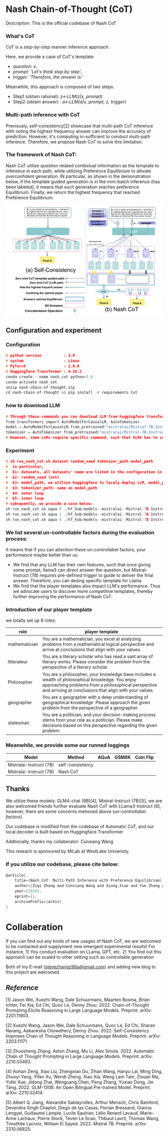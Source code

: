 # Nash Chain-of-Thought (CoT)

*Description:* This is the official codebase of Nash CoT

### What's CoT

CoT is a *step-by-step* manner inference approach. 

Here, we provide a case of CoT's template: 
- *question: x*,  
- *prompt: 'Let's think step by step'*, 
- *trigger: 'Therefore, the answer is:'* 

Meanwhile, this approach is composed of two steps:

- Step1 (obtain rational): *z<-LLM(z|x, prompt)* 
- Step2 (obtain answer)  : *a<-LLM(a|x, prompt, z, trigger)*

### Multi-path inference with CoT

Previously, self-consistency[2] showcase that multi-path CoT inference with voting the highest frequency answer can improve the accuracy of prediction. However, it's computing in-sufficient to conduct multi-path inference. Therefore, we propose Nash CoT to solve this limitation.

### The framework of Nash CoT:

Nash CoT utilize question related contextual information as the template to inference in each path, while utilizing Preference Equilibrium to allivate overconfident generation. IN particular, as shown in the demonstration below, if the template guided generation is in the mini-batch inference (has been labeled), it means that such generation reaches preference Equilibrium. Finally, we return the highest frequency that reached Preference Equilibrium.  

![image](demonstration.png)

## Configuration and experiment
### Configuration
```c
# python version          : 3.8
# system                  : Linux
# PyTorch                 : 2.0.0
# Huggingface Transformer : 4.38.2
conda create --name nash_cot python=3.8
conda activate nash_cot
unzip nash-chain-of-thought.zip
cd nash-chain-of-thought && pip install -r requirements.txt
```
### how to download LLM
```c
# Through these commands you can download LLM from huggingface transformer
from transformers import AutoModelForCausalLM, AutoTokenizer
model = AutoModelForCausalLM.from_pretrained("mistralai/Mistral-7B-Instruct-v0.2",cach_dir='your path')
tokenizer = AutoTokenizer.from_pretrained("mistralai/Mistral-7B-Instruct-v0.2",cach_dir='your path')
# However, some LLMs require specific command, such that GLM4 has to set trust_remote_code=True,
```
### Experiment
```c
# sh run_nash_cot.sh dataset random_seed tokenizer_path model_path
#  in particular,
#  $1: datasets, all datasets' name are listed in the configuration in nash_cot.py
#  $2: random_seed (int)
#  $3: model_path, we utilize huggingface to localy deploy LLM, model_path represent catche_dir 
#  $3: tokenizer_path: same as model_path
#  $4: outer loop
#  $5: inner loop
# subsquently, we provide a case below:
sh run_nash_cot.sh aqua 0 ./hf_hub/models--mistralai--Mistral-7B-Instruct-v0.2 3 2
sh run_nash_cot.sh aqua 2 ./hf_hub/models--mistralai--Mistral-7B-Instruct-v0.2 3 2
sh run_nash_cot.sh aqua 4 ./hf_hub/models--mistralai--Mistral-7B-Instruct-v0.2 3 2
```

### We list several un-controllable factors during the evaluation process:

It means that if you can attention these un-controllabel factors,  your performance maybe better than us.

- We find that any LLM has their own features, such that once giving some prompt, llama3 can direct answer the question, but Mistral-Instruct (7B) requires pre-defined trigger to guide to deliver the final answer. Therefore, you can desing specific template for Llama
- We find that the player templates also impact LLM's performance. Thus we advocate users to discover more competitive templates, thereby further improving the performance of Nash CoT.

### Introduction of our player template

we totally set up 6 roles:

role      | player template 
--------  | --------------------- 
mathematician | You are a mathematician, you excel at analyzing problems from a mathematical logical perspective and arrive at conclusions that align with your values.
litterateur | You are a literary scholar who has read a vast array of literary works. Please consider the problem from the perspective of a literary scholar.
Philosopher | You are a philosopher, your knowledge base includes a wealth of philosophical knowledge. You enjoy approaching problems from a philosophical perspective and arriving at conclusions that align with your values.
geographer  | You are a geographer with a deep understanding of geographical knowledge. Please approach the given problem from the perspective of a geographer.
statesman   | You are a politician, and your decision-making process stems from your role as a politician. Please make decisions based on this perspective regarding the given problem.

### Meanwhile, we provide some our runned loggings

Model     | Method | AQuA | GSM8K| Coin Flip |
--------  | ----- | ----- | ----- |----- |
Mistralai-Instruct (7B) | self-consistency | | | |
Mistralai-Instruct (7B) | Nash CoT | | | |

## Thanks 

We utilize these models: GLM4-chat (9B)[4], Mistral-Instruct (7B)[5], we are also welcomed friends further evaluate Nash CoT with LLama3-Instruct [6], however, there are some concerns metioned above (*un-controllabel factors*). 

Our codebase is modified from the codebase of Automatic CoT, and our local decoder is built based on Huggingface Transformer

Addtionally, thanks my collaberator: Cunxiang Wang

This reseach is sponsored by MiLab at WestLake Univeristy.

### If you utilize our codebase, please cite below:
```c
@article{,
    title={Nash CoT: Multi-Path Inference with Preference Equilibrium}, 
    author={Ziqi Zhang and Cunxiang Wang and Xiong Xiao and Yue Zhang and Donglin Wang},
    year={2024},
    eprint={},
    archivePrefix={arXiv}
}
```
# Collaberation 

If you can find out any kinds of new usages of Nash CoT, we are welcomed to be contacted and supplyment new emergent experimental results! For instance, 1) You conduct evaluation on LLama, GPT, etc. 2) You find out this approach can be scaled to other setting such as controllable generation  

Both of my E-mail (stevezhangz98a@gmail.com) and adding new blog to this project are welcomed. 

## *Reference*

[1] Jason Wei, Xuezhi Wang, Dale Schuurmans, Maarten Bosma, Brian Ichter, Fei Xia, Ed Chi, Quoc Le, Denny Zhou. 2022. Chain-of-Thought Prompting Elicits Reasoning in Large Language Models. Preprint. arXiv: 2201.11903.

[2] Xuezhi Wang, Jason Wei, Dale Schuurmans, Quoc Le, Ed Chi, Sharan Narang, Aakanksha Chowdhery, Denny Zhou. 2022. Self-Consistency Improves Chain of Thought Reasoning in Language Models. Preprint. arXiv: 2203.11171.

[3] Zhuosheng Zhang, Aston Zhang, Mu Li, Alex Smola. 2022. Automatic Chain of Thought Prompting in Large Language Models. Preprint. arXiv: 2210.03493.

[4] Aohan Zeng, Xiao Liu, Zhengxiao Du, Zihan Wang, Hanyu Lai, Ming Ding, Zhuoyi Yang, Yifan Xu, Wendi Zheng, Xiao Xia, Weng Lam Tam, Zixuan Ma, Yufei Xue, Jidong Zhai, Wenguang Chen, Peng Zhang, Yuxiao Dong, Jie Tang. 2022. GLM-130B: An Open Bilingual Pre-trained Model. Preprint. arXiv: 2210.02414.

[5] Albert Q. Jiang, Alexandre Sablayrolles, Arthur Mensch, Chris Bamford, Devendra Singh Chaplot, Diego de las Casas, Florian Bressand, Gianna Lengyel, Guillaume Lample, Lucile Saulnier, Lélio Renard Lavaud, Marie-Anne Lachaux, Pierre Stock, Teven Le Scao, Thibaut Lavril, Thomas Wang, Timothée Lacroix, William El Sayed. 2022. Mistral 7B. Preprint. arXiv: 2310.06825.

